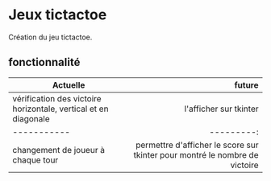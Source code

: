 # Jeux tictactoe

Création du jeu tictactoe.

## fonctionnalité
| Actuelle | future |
|-----------|------:|
| vérification des victoire horizontale, vertical et en diagonale | l'afficher sur tkinter |
|-----------|---------:|s
| changement de joueur à chaque tour | permettre d'afficher le score sur tkinter pour montré le nombre de victoire |
